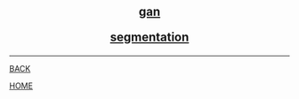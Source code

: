<center> 
<h2>

[gan](gan/index.md) 

[segmentation](segmentation/index.md) 

</center>

---
[BACK](../index.md)

[HOME](../../README.md)